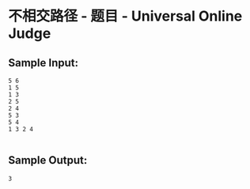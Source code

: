 # 不相交路径 - 题目 - Universal Online Judge


## Sample Input: 
```
5 6
1 5
1 3
2 5
2 4
5 3
5 4
1 3 2 4


```

## Sample Output: 
```
3

```
